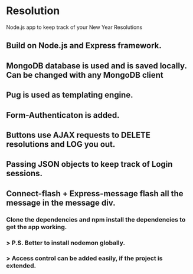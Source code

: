 # Resolution
Node.js app to keep track of your New Year Resolutions<br />

## Build on Node.js and Express framework.<br/>
## MongoDB database is used and is saved locally. Can be changed with any MongoDB client<br/>
## Pug is used as templating engine.
## Form-Authenticaton is added.
## Buttons use AJAX requests to DELETE resolutions and LOG you out.
## Passing JSON objects to keep track of Login sessions.
## Connect-flash + Express-message flash all the message in the message div.

### Clone the dependencies and npm install the dependencies to get the app working.
### > P.S. Better to install nodemon globally.
### > Access control can be added easily, if the project is extended.
